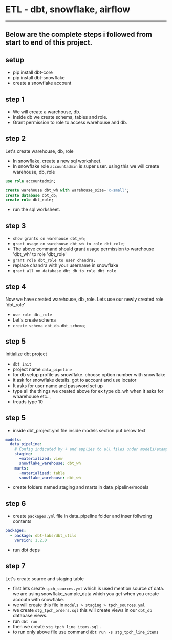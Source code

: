 # ETL - dbt, snowflake, airflow

---
## Below are the complete steps i followed from start to end of this project.

## setup
- pip install dbt-core
- pip install dbt-snowflake
- create a snowflake account

## step 1
- We will create a warehouse, db.
- Inside db we create schema, tables and  role.
- Grant permission to role to access warehouse and db.

## step 2
Let's create warehouse, db, role
- In snowflake, create a new sql worksheet.
- In snowflake role `accountadmin` is super user. using this we will create warehouse, db, role
```sql
use role accountadmin;

create warehouse dbt_wh with warehouse_size='x-small';
create database dbt_db;
create role dbt_role;
```
- run the sql worksheet.

## step 3
- `show grants on warehouse dbt_wh;`
-  `grant usage on warehouse dbt_wh to role dbt_role;`
- The above command should grant usage permission to warehouse 'dbt_wh' to role 'dbt_role'
- `grant role dbt_role to user chandra;`
- replace chandra with your username in snowflake
- `grant all on database dbt_db to role dbt_role`

## step 4
Now we have created warehouse, db ,role. Lets use our newly created role 'dbt_role'
- `use role dbt_role`
- Let's create schema
- `create schema dbt_db.dbt_schema;`

## step 5 
Initialize dbt project
- `dbt init`
- project name `data_pipeline`
- for db setup profile as snowflake. choose option number with snowflake
- it ask for snowflake details. got to account and use locator
- It asks for user name and password set up
- type all the things we created above for ex type db_wh when it asks for wharehouse etc..,
- treads type 10


## step 5

- inside dbt_project.yml file inside models section put below text 
```yml
models:
  data_pipeline:
    # Config indicated by + and applies to all files under models/example/
    staging:
      +materialized: view
      snowflake_warehouse: dbt_wh
    marts:
      +materialized: table
      snowflake_warehouse: dbt_wh
```

- create folders named staging and marts in data_pipeline/models

## step 6 
- create `packages.yml` file in data_pipeline folder and inser follwoing contents
```yml
packages:
  - package: dbt-labs/dbt_utils
    version: 1.2.0
```
- run dbt deps

## step 7
Let's create source and staging table
- first lets create `tpch_sources.yml` which is used mention source of data. we are using snowflake_sample_data which you get when you create accoutn with snowflake.
- we will create this file in `models > staging > tpch_sources.yml`
- we create `stg_tpch_orders.sql` this will create views in our `dbt_db` database views.
- run `dbt run`
- then we create `stg_tpch_line_items.sql` .
- to run only above file use command `dbt run -s stg_tpch_line_items` 
